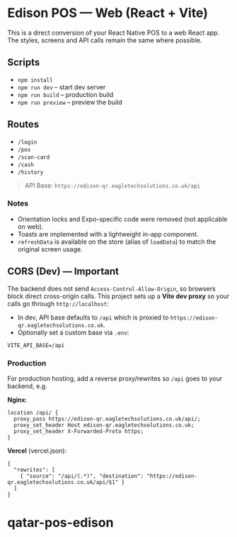 # Edison POS — Web (React + Vite)

This is a direct conversion of your React Native POS to a web React app. The styles, screens and API calls remain the same where possible.

## Scripts
- `npm install`
- `npm run dev` – start dev server
- `npm run build` – production build
- `npm run preview` – preview the build

## Routes
- `/login`
- `/pos`
- `/scan-card`
- `/cash`
- `/history`

> API Base: `https://edison-qr.eagletechsolutions.co.uk/api`

### Notes
- Orientation locks and Expo-specific code were removed (not applicable on web).
- Toasts are implemented with a lightweight in-app component.
- `refreshData` is available on the store (alias of `loadData`) to match the original screen usage.


## CORS (Dev) — Important
The backend does not send `Access-Control-Allow-Origin`, so browsers block direct cross-origin calls.
This project sets up a **Vite dev proxy** so your calls go through `http://localhost`:

- In dev, API base defaults to `/api` which is proxied to `https://edison-qr.eagletechsolutions.co.uk`.
- Optionally set a custom base via `.env`:

```
VITE_API_BASE=/api
```

### Production
For production hosting, add a reverse proxy/rewrites so `/api` goes to your backend, e.g.

**Nginx**:
```
location /api/ {
  proxy_pass https://edison-qr.eagletechsolutions.co.uk/api/;
  proxy_set_header Host edison-qr.eagletechsolutions.co.uk;
  proxy_set_header X-Forwarded-Proto https;
}
```

**Vercel** (vercel.json):
```
{
  "rewrites": [
    { "source": "/api/(.*)", "destination": "https://edison-qr.eagletechsolutions.co.uk/api/$1" }
  ]
}
```
# qatar-pos-edison
